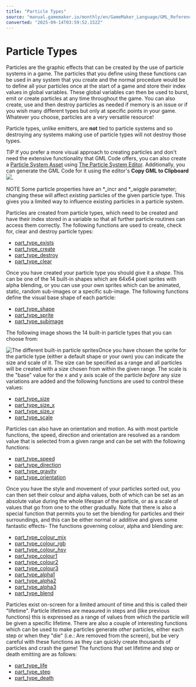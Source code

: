 ```yaml
---
title: "Particle Types"
source: "manual.gamemaker.io/monthly/en/GameMaker_Language/GML_Reference/Drawing/Particles/Particle_Types/Particle_Types.htm"
converted: "2025-09-14T03:59:52.152Z"
---
```


# Particle Types

Particles are the graphic effects that can be created by the use of particle systems in a game. The particles that you define using these functions can be used in any system that you create and the normal procedure would be to define all your particles once at the start of a game and store their index values in global variables. These global variables can then be used to burst, emit or create particles at any time throughout the game. You can also create, use and then destroy particles as needed if memory is an issue or if you wish many different types but only at specific points in your game. Whatever you choose, particles are a very versatile resource!

Particle types, unlike emitters, are **not** tied to particle systems and so destroying any systems making use of particle types will not destroy those types.

TIP If you prefer a more visual approach to creating particles and don't need the extensive functionality that GML Code offers, you can also create a [Particle System Asset](../../../../../The_Asset_Editors/Particle_Systems.md) using [The Particle System Editor](../../../../../The_Asset_Editors/Particle_Systems.md). Additionally, you can generate the GML Code for it using the editor's **Copy GML to Clipboard** ![](../../../../../assets/Images/Icons/Icon_GML_To_Clipboard.png).

NOTE Some particle properties have an \*\_incr and \*\_wiggle parameter; changing these will affect _existing_ particles of the given particle type. This gives you a limited way to influence existing particles in a particle system.

Particles are created from particle types, which need to be created and have their index stored in a variable so that all further particle routines can access them correctly. The following functions are used to create, check for, clear and destroy particle types:

-   [part\_type\_exists](part_type_exists.md)
-   [part\_type\_create](part_type_create.md)
-   [part\_type\_destroy](part_type_destroy.md)
-   [part\_type\_clear](part_type_clear.md)

Once you have created your particle type you should give it a _shape_. This can be one of the 14 built-in shapes which are 64x64 pixel sprites with alpha blending, or you can use your own sprites which can be animated, static, random sub-images or a specific sub-image. The following functions define the visual base shape of each particle:

-   [part\_type\_shape](part_type_shape.md)
-   [part\_type\_sprite](part_type_sprite.md)
-   [part\_type\_subimage](part_type_subimage.md)

The following image shows the 14 built-in particle types that you can choose from:

![The different built-in particle sprites](https://manual.gamemaker.io/monthly/en/assets/Images/Scripting_Reference/GML/Reference/Drawing/Particle_Sprites.png)Once you have chosen the sprite for the particle type (either a default shape or your own) you can indicate the size and scale of it. The size can be specified as a range and all particles will be created with a size chosen from within the given range. The scale is the "base" value for the x and y axis scale of the particle _before_ any size variations are added and the following functions are used to control these values:

-   [part\_type\_size](part_type_size.md)
-   [part\_type\_size\_x](part_type_size_x.md)
-   [part\_type\_size\_y](../../../../../../../../GameMaker_Language/GML_Reference/Drawing/Particles/Particle_Types/part_type_size_y.md)
-   [part\_type\_scale](part_type_scale.md)

Particles can also have an orientation and motion. As with most particle functions, the speed, direction and orientation are resolved as a random value that is selected from a given range and can be set with the following functions:

-   [part\_type\_speed](part_type_speed.md)
-   [part\_type\_direction](../../../../../../../../GameMaker_Language/GML_Reference/Drawing/Particles/Particle_Types/part_type_direction.md)
-   [part\_type\_gravity](part_type_gravity.md)
-   [part\_type\_orientation](../../../../../../../../GameMaker_Language/GML_Reference/Drawing/Particles/Particle_Types/part_type_orientation.md)

Once you have the style and movement of your particles sorted out, you can then set their colour and alpha values, both of which can be set as an absolute value during the whole lifespan of the particle, or as a scale of values that go from one to the other gradually. Note that there is also a special function that permits you to set the blending for particles and their surroundings, and this can be either normal or additive and gives some fantastic effects- The functions governing colour, alpha and blending are:

-   [part\_type\_colour\_mix](part_type_colour_mix.md)
-   [part\_type\_colour\_rgb](../../../../../../../../GameMaker_Language/GML_Reference/Drawing/Particles/Particle_Types/part_type_colour_rgb.md)
-   [part\_type\_colour\_hsv](part_type_colour_hsv.md)
-   [part\_type\_colour1](part_type_colour1.md)
-   [part\_type\_colour2](../../../../../../../../GameMaker_Language/GML_Reference/Drawing/Particles/Particle_Types/part_type_colour2.md)
-   [part\_type\_colour3](part_type_colour3.md)
-   [part\_type\_alpha1](../../../../../../../../GameMaker_Language/GML_Reference/Drawing/Particles/Particle_Types/part_type_alpha1.md)
-   [part\_type\_alpha2](part_type_alpha2.md)
-   [part\_type\_alpha3](../../../../../../../../GameMaker_Language/GML_Reference/Drawing/Particles/Particle_Types/part_type_alpha3.md)
-   [part\_type\_blend](part_type_blend.md)

Particles exist on-screen for a limited amount of time and this is called their "lifetime". Particle lifetimes are measured in steps and (like previous functions) this is expressed as a range of values from which the particle will be given a specific lifetime. There are also a couple of interesting functions which can be used to make particles generate _other_ particles, either each step or when they "die" (i.e.: Are removed from the screen), but be very careful with these functions as they can quickly create thousands of particles and crash the game! The functions that set lifetime and step or death emitting are as follows:

-   [part\_type\_life](part_type_life.md)
-   [part\_type\_step](../../../../../../../../GameMaker_Language/GML_Reference/Drawing/Particles/Particle_Types/part_type_step.md)
-   [part\_type\_death](part_type_death.md)